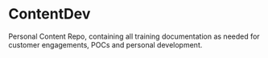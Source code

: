 # ContentDev
Personal Content Repo, containing all training documentation as needed for customer
engagements, POCs and personal development. 
